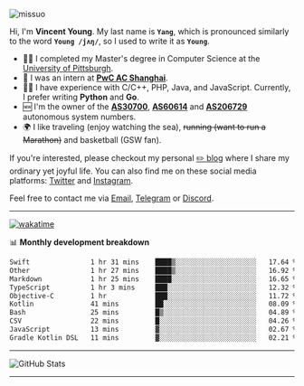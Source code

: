 <p align="left"> <img src="https://komarev.com/ghpvc/?username=missuo&label=Profile%20views&color=0e75b6&style=flat" alt="missuo" /> </p>

Hi, I'm **Vincent Young**. My last name is **`Yang`**, which is pronounced similarly to the word **`Young /jʌŋ/`**, so I used to write it as **`Young`**.

- 👨‍🎓 I completed my Master's degree in Computer Science at the [University of Pittsburgh](https://www.pitt.edu).
- 💼 I was an intern at **[PwC AC Shanghai](https://www.linkedin.com/company/pwc-ac-shanghai/)**.
- 👨‍💻 I have experience with C/C++, PHP, Java, and JavaScript. Currently, I prefer writing **Python** and **Go**.
- 🆕 I'm the owner of the **[AS30700](https://bgp.tools/as/30700)**, **[AS60614](https://bgp.tools/as/60614)** and **[AS206729](https://bgp.tools/as/206729)** autonomous system numbers.
- 🌍 I like traveling (enjoy watching the sea), ~~running (want to run a Marathon)~~ and basketball (GSW fan).

If you're interested, please checkout my personal [✏️ blog](https://missuo.me/) where I share my ordinary yet joyful life. You can also find me on these social media platforms: [Twitter](https://twitter.com/m1ssuo) and [Instagram](https://www.instagram.com/missuo.me).

Feel free to contact me via <a href="mailto:me@owo.nz">Email</a>, [Telegram](https://t.me/missuo) or [Discord](https://discordapp.com/users/missuo#7448).

-------

[![wakatime](https://wakatime.com/badge/user/c13cd961-40ca-417a-afb6-1f9ea8ac295c.svg)](https://wakatime.com/@missuo)

📊 **Monthly development breakdown**
<!--START_SECTION:waka-->

```txt
Swift               1 hr 31 mins    ████▒░░░░░░░░░░░░░░░░░░░░   17.64 %
Other               1 hr 27 mins    ████▒░░░░░░░░░░░░░░░░░░░░   16.92 %
Markdown            1 hr 25 mins    ████░░░░░░░░░░░░░░░░░░░░░   16.65 %
TypeScript          1 hr 3 mins     ███░░░░░░░░░░░░░░░░░░░░░░   12.32 %
Objective-C         1 hr            ███░░░░░░░░░░░░░░░░░░░░░░   11.72 %
Kotlin              41 mins         ██░░░░░░░░░░░░░░░░░░░░░░░   08.09 %
Bash                25 mins         █▒░░░░░░░░░░░░░░░░░░░░░░░   04.89 %
CSV                 22 mins         █░░░░░░░░░░░░░░░░░░░░░░░░   04.26 %
JavaScript          13 mins         ▓░░░░░░░░░░░░░░░░░░░░░░░░   02.67 %
Gradle Kotlin DSL   11 mins         ▓░░░░░░░░░░░░░░░░░░░░░░░░   02.21 %
```

<!--END_SECTION:waka-->

-------

![GitHub Stats](https://github-readme-stats-opal-alpha-76.vercel.app/api?username=missuo&show_icons=true&theme=transparent)

-------

